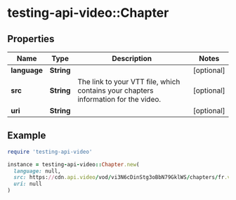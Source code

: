 # testing-api-video::Chapter

## Properties

| Name | Type | Description | Notes |
| ---- | ---- | ----------- | ----- |
| **language** | **String** |  | [optional] |
| **src** | **String** | The link to your VTT file, which contains your chapters information for the video. | [optional] |
| **uri** | **String** |  | [optional] |

## Example

```ruby
require 'testing-api-video'

instance = testing-api-video::Chapter.new(
  language: null,
  src: https://cdn.api.video/vod/vi3N6cDinStg3oBbN79GklWS/chapters/fr.vtt,
  uri: null
)
```

